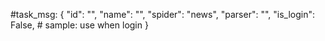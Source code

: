 #task_msg:
    {
        "id": "",
        "name": "",
        "spider": "news",
        "parser": "",
        "is_login": False,    # sample: use when login
    }
